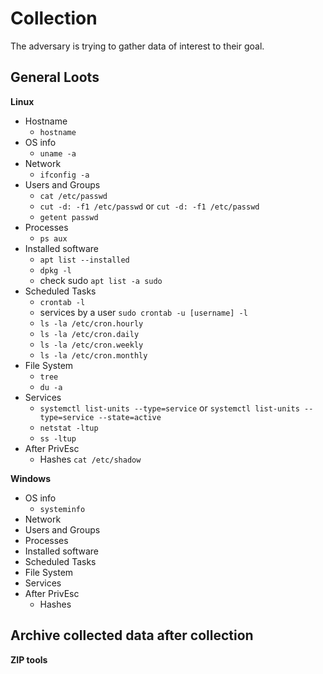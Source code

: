 # Collection

The adversary is trying to gather data of interest to their goal.

## General Loots

**Linux**
- Hostname
  - `hostname`
- OS info
  - `uname -a`
- Network
  - `ifconfig -a`
- Users and Groups
  - `cat /etc/passwd`
  - `cut -d: -f1 /etc/passwd` or `cut -d: -f1 /etc/passwd`
  - `getent passwd`
- Processes
  - `ps aux`
- Installed software
  - `apt list --installed`
  - `dpkg -l`
  - check sudo `apt list -a sudo`
- Scheduled Tasks
  - `crontab -l`
  - services by a user `sudo crontab -u [username] -l`
  - `ls -la /etc/cron.hourly`
  - `ls -la /etc/cron.daily`
  - `ls -la /etc/cron.weekly`
  - `ls -la /etc/cron.monthly`
- File System
  - `tree`
  - `du -a`
- Services
  - `systemctl list-units --type=service` or `systemctl list-units --type=service --state=active`
  - `netstat -ltup`
  - `ss -ltup`
- After PrivEsc
  - Hashes `cat /etc/shadow`

**Windows**
- OS info
  - `systeminfo`
- Network
- Users and Groups
- Processes
- Installed software
- Scheduled Tasks
- File System
- Services
- After PrivEsc
  - Hashes

## Archive collected data after collection

**ZIP tools**
